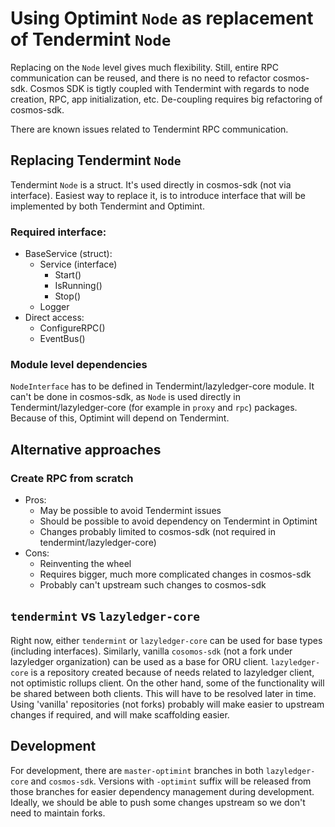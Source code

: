# Using Optimint `Node` as replacement of Tendermint `Node`

Replacing on the `Node` level gives much flexibility. Still, entire RPC communication can be reused, and there is no need to refactor cosmos-sdk.
Cosmos SDK is tigtly coupled with Tendermint with regards to node creation, RPC, app initialization, etc. De-coupling requires big refactoring of cosmos-sdk.

There are known issues related to Tendermint RPC communication. 

## Replacing Tendermint `Node`
Tendermint `Node` is a struct. It's used directly in cosmos-sdk (not via interface).
Easiest way to replace it, is to introduce interface that will be implemented by both Tendermint and Optimint.
### Required interface:
* BaseService (struct):
  * Service (interface)
	  * Start()
	  * IsRunning()
	  * Stop()
  * Logger
* Direct access:
  * ConfigureRPC()
  * EventBus()

### Module level dependencies
`NodeInterface` has to be defined in Tendermint/lazyledger-core module. It can't be done in cosmos-sdk, as `Node` is used directly in Tendermint/lazyledger-core (for example in `proxy` and `rpc`) packages. Because of this, Optimint will depend on Tendermint.

## Alternative approaches
### Create RPC from scratch
* Pros:
  * May be possible to avoid Tendermint issues
  * Should be possible to avoid dependency on Tendermint in Optimint
  * Changes probably limited to cosmos-sdk (not required in tendermint/lazyledger-core) 
* Cons:
  * Reinventing the wheel
  * Requires bigger, much more complicated changes in cosmos-sdk
  * Probably can't upstream such changes to cosmos-sdk

## `tendermint` vs `lazyledger-core`
Right now, either `tendermint` or `lazyledger-core` can be used for base types (including interfaces). 
Similarly, vanilla `cosomos-sdk` (not a fork under lazyledger organization) can be used as a base for ORU client.
`lazyledger-core` is a repository created because of needs related to lazyledger client, not optimistic rollups client.
On the other hand, some of the functionality will be shared between both clients. This will have to be resolved later in time.
Using 'vanilla' repositories (not forks) probably will make easier to upstream changes if required, and will make scaffolding
easier.

## Development
For development, there are `master-optimint` branches in both `lazyledger-core` and `cosmos-sdk`. Versions with `-optimint` suffix will be released from those branches for easier dependency management during development. Ideally, we should be able to push some changes upstream so we don't need to maintain forks.


